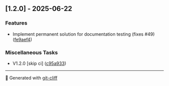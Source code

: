 ## [1.2.0] - 2025-06-22

### Features

- Implement permanent solution for documentation testing (fixes #49) ([fe9aef4](https://github.com/garywu/dotfiles/commit/fe9aef41e16dedbbc0ad72ebc1aa74dcdd3d57ad))

### Miscellaneous Tasks

- V1.2.0 [skip ci] ([c95a933](https://github.com/garywu/dotfiles/commit/c95a9336e0b740ba8a915f166e30f08b16637cd6))

---

🤖 Generated with [git-cliff](https://git-cliff.org)
